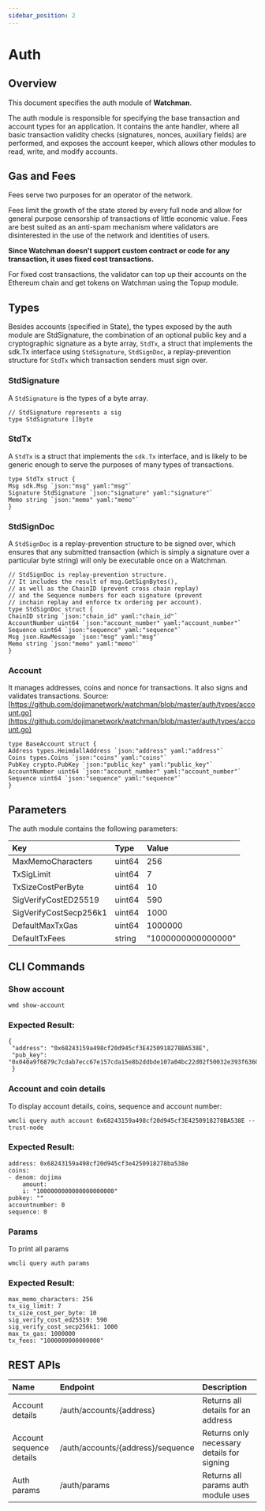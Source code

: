 ```yaml
---
sidebar_position: 2
---
```

# Auth

## Overview

This document specifies the auth module of **Watchman**.

The auth module is responsible for specifying the base transaction and account types for an application. It contains the ante handler, where all basic transaction validity checks (signatures, nonces, auxiliary fields) are performed, and exposes the account keeper, which allows other modules to read, write, and modify accounts.

## Gas and Fees

Fees serve two purposes for an operator of the network.

Fees limit the growth of the state stored by every full node and allow for general purpose censorship of transactions of little economic value. Fees are best suited as an anti-spam mechanism where validators are disinterested in the use of the network and identities of users.

**Since Watchman doesn't support custom contract or code for any transaction, it uses fixed cost transactions.**

For fixed cost transactions, the validator can top up their accounts on the Ethereum chain and get tokens on Watchman using the Topup module.

## Types

Besides accounts (specified in State), the types exposed by the auth module are StdSignature, the combination of an optional public key and a cryptographic signature as a byte array, `StdTx`, a struct that implements the sdk.Tx interface using `StdSignature`, `StdSignDoc`, a replay-prevention structure for `StdTx` which transaction senders must sign over.

### StdSignature

A `StdSignature` is the types of a byte array.

```text
// StdSignature represents a sig
type StdSignature []byte
```
### StdTx

A `StdTx` is a struct that implements the `sdk.Tx` interface, and is likely to be generic enough to serve the purposes of many types of transactions.

``` text
type StdTx struct { 
Msg sdk.Msg `json:"msg" yaml:"msg"` 
Signature StdSignature `json:"signature" yaml:"signature"` 
Memo string `json:"memo" yaml:"memo"`
}
```
### StdSignDoc

A `StdSignDoc` is a replay-prevention structure to be signed over, which ensures that any submitted transaction (which is simply a signature over a particular byte string) will only be executable once on a Watchman.

``` text
// StdSignDoc is replay-prevention structure.
// It includes the result of msg.GetSignBytes(),
// as well as the ChainID (prevent cross chain replay)
// and the Sequence numbers for each signature (prevent
// inchain replay and enforce tx ordering per account).
type StdSignDoc struct { 
ChainID string `json:"chain_id" yaml:"chain_id"` 
AccountNumber uint64 `json:"account_number" yaml:"account_number"` 
Sequence uint64 `json:"sequence" yaml:"sequence"` 
Msg json.RawMessage `json:"msg" yaml:"msg"` 
Memo string `json:"memo" yaml:"memo"`
}
```

### Account

It manages addresses, coins and nonce for transactions. It also signs and validates transactions.
Source:[https://github.com/dojimanetwork/watchman/blob/master/auth/types/account.go](https://github.com/dojimanetwork/watchman/blob/master/auth/types/account.go)

```text
type BaseAccount struct { 
Address types.HeimdallAddress `json:"address" yaml:"address"` 
Coins types.Coins `json:"coins" yaml:"coins"` 
PubKey crypto.PubKey `json:"public_key" yaml:"public_key"` 
AccountNumber uint64 `json:"account_number" yaml:"account_number"` 
Sequence uint64 `json:"sequence" yaml:"sequence"`
}
```

## Parameters

The auth module contains the following parameters:

| Key | Type | Value |
| :--- | :--- | :--- |
| MaxMemoCharacters | uint64 | 256 |
| TxSigLimit | uint64 | 7 |
| TxSizeCostPerByte | uint64 | 10 |
| SigVerifyCostED25519 | uint64 | 590 |
| SigVerifyCostSecp256k1 | uint64 | 1000 |
| DefaultMaxTxGas | uint64 | 1000000 |
| DefaultTxFees | string | "1000000000000000" |

## CLI Commands

### Show account

`wmd show-account`

### Expected Result:

```text
{
 "address": "0x68243159a498cf20d945cf3E4250918278BA538E", 
 "pub_key": "0x040a9f6879c7cdab7ecc67e157cda15e8b2ddbde107a04bc22d02f50032e393f6360a05e85c7c1ecd201ad30dfb886af12dd02b47e4463f6f0f6f94159dc9f10b8"
 }
 ```

### Account and coin details

To display account details, coins, sequence and account number:

`wmcli query auth account 0x68243159a498cf20d945cf3E4250918278BA538E --trust-node`


### Expected Result:

```text
address: 0x68243159a498cf20d945cf3e4250918278ba538e
coins:
- denom: dojima 
    amount: 
    i: "1000000000000000000000"
pubkey: ""
accountnumber: 0
sequence: 0
```

### Params

To print all params

`wmcli query auth params`

### Expected Result:

```text
max_memo_characters: 256
tx_sig_limit: 7
tx_size_cost_per_byte: 10
sig_verify_cost_ed25519: 590
sig_verify_cost_secp256k1: 1000
max_tx_gas: 1000000
tx_fees: "1000000000000000"
```

## REST APIs

| Name | Endpoint | Description |
| :--- | :--- | :--- |
| Account details | /auth/accounts/{address} | Returns all details for an address |
| Account sequence details| /auth/accounts/{address}/sequence |Returns only necessary details for signing |
| Auth params | /auth/params | Returns all params auth module uses |


